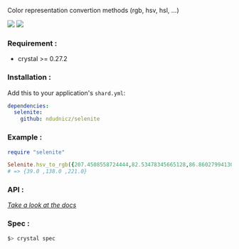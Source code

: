 Color representation convertion methods (rgb, hsv, hsl, ...)

![](https://img.shields.io/badge/version-0.0.2-blue.svg)
![](https://img.shields.io/badge/crystal--lang-0.28.0-black.svg)

### Requirement :
* crystal >= 0.27.2

### Installation :
Add this to your application's `shard.yml`:
```yaml
dependencies:
  selenite:
    github: ndudnicz/selenite
```

### Example :
```ruby
require "selenite"

Selenite.hsv_to_rgb({207.4508558724444,82.53478345665128,86.86027994130876})
# => {39.0 ,138.0 ,221.0}
```

### API :
_[Take a look at the docs](https://github.com/ndudnicz/selenite/tree/master/docs)_

### Spec :
```bash
$> crystal spec
```
